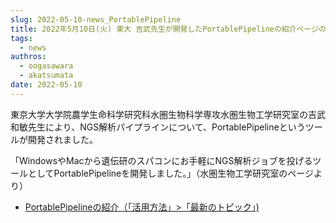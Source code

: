 ```yaml
---
slug: 2022-05-10-news_PortablePipeline
title: 2022年5月10日(火) 東大 吉武先生が開発したPortablePipelineの紹介ページの追加
tags:
  - news
authros:
  - oogasawara
  - akatsumata
date: 2022-05-10
---
```


東京大学大学院農学生命科学研究科水圏生物科学専攻水圏生物工学研究室の吉武和敏先生により、NGS解析パイプラインについて、PortablePipelineというツールが開発されました。

「WindowsやMacから遺伝研のスパコンにお手軽にNGS解析ジョブを投げるツールとしてPortablePipelineを開発しました。」（水圏生物工学研究室のページより）

- [PortablePipelineの紹介（「活用方法」>「最新のトピック」) ](/advanced_guides/advanced_guide_2020-2022#portablepipeline)